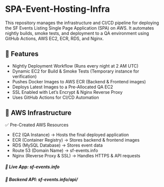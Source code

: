 # SPA-Event-Hosting-Infra

This repository manages the infrastructure and CI/CD pipeline for deploying the SF Events Listing Single Page Application (SPA) on AWS. It automates nightly builds, smoke tests, and deployment to a QA environment using GitHub Actions, AWS EC2, ECR, RDS, and Nginx.

## 🚀 Features
- Nightly Deployment Workflow (Runs every night at 2 AM UTC)
- Dynamic EC2 for Build & Smoke Tests (Temporary instance for verification)
- Pushes Docker Images to AWS ECR (Backend & Frontend images)
- Deploys Latest Images to a Pre-Allocated QA EC2
- SSL Enabled with Let’s Encrypt & Nginx Reverse Proxy
- Uses GitHub Actions for CI/CD Automation

## 📌 AWS Infrastructure

✅ Pre-Created AWS Resources
- EC2 (QA Instance) → Hosts the final deployed application
- ECR (Container Registry) → Stores backend & frontend images
- RDS (MySQL Database) → Stores event data
- Route 53 (Domain Name) → sf-events.info
- Nginx (Reverse Proxy & SSL) → Handles HTTPS & API requests

##### 🔹 Live App: sf-events.info
##### 🔹 Backend API: sf-events.info/api/
